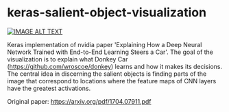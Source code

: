 # keras-salient-object-visualization
[![IMAGE ALT TEXT](https://img.youtube.com/vi/bgGEonerPiw/0.jpg)](https://youtu.be/bgGEonerPiw "Donkey car network visualization based on Nvidia paper")

Keras implementation of nvidia paper 'Explaining How a Deep Neural Network Trained with End-to-End Learning Steers a Car'.
The goal of the visualization is to explain what Donkey Car (https://github.com/wroscoe/donkey) learns and how it makes its decisions. The central idea in discerning the salient objects is finding parts of the image that correspond to
locations where the feature maps of CNN layers have the greatest activations.

Original paper: https://arxiv.org/pdf/1704.07911.pdf

